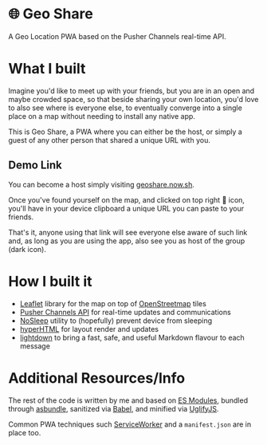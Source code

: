 # 🌐 Geo Share

A Geo Location PWA based on the Pusher Channels real-time API.

# What I built

Imagine you'd like to meet up with your friends, but you are
in an open and maybe crowded space, so that beside sharing your own location,
you'd love to also see where is everyone else, to eventually converge into
a single place on a map without needing to install any native app.

This is Geo Share, a PWA where you can either be the host,
or simply a guest of any other person that shared a unique URL with you.

## Demo Link

You can become a host simply visiting [geoshare.now.sh](https://geoshare.now.sh/).

Once you've found yourself on the map, and clicked on top right 👥 icon,
you'll have in your device clipboard a unique URL you can paste to your friends.

That's it, anyone using that link will see everyone else aware of such link and,
as long as you are using the app, also see you as host of the group (dark icon).

# How I built it

  * [Leaflet](https://leafletjs.com) library for the map on top of [OpenStreetmap](https://www.openstreetmap.org/) tiles
  * [Pusher Channels API](https://pusher.com/channels?utm_source=dev.to&utm_medium=referral&utm_campaign=Devtocontest) for real-time updates and communications
  * [NoSleep](https://github.com/richtr/NoSleep.js?utm_source=recordnotfound.com#nosleepjs) utility to (hopefully) prevent device from sleeping
  * [hyperHTML](https://github.com/WebReflection/hyperHTML#hyperhtml) for layout render and updates
  * [lightdown](https://github.com/WebReflection/lightdown#lightdown) to bring a fast, safe, and useful Markdown flavour to each message

# Additional Resources/Info

The rest of the code is written by me and based on [ES Modules](https://hacks.mozilla.org/2018/03/es-modules-a-cartoon-deep-dive/), bundled through [asbundle](https://github.com/WebReflection/asbundle#asbundle), sanitized via [Babel](https://babeljs.io), and minified via [UglifyJS](https://github.com/mishoo/UglifyJS#uglifyjs--a-javascript-parsercompressorbeautifier).

Common PWA techniques such [ServiceWorker](https://developer.mozilla.org/en-US/docs/Web/API/Service_Worker_API) and a `manifest.json` are in place too.
